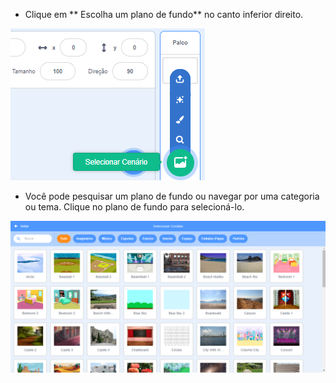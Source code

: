 + Clique em ** Escolha um plano de fundo** no canto inferior direito.

![screenshot](images/stage-choose.png)

+ Você pode pesquisar um plano de fundo ou navegar por uma categoria ou tema. Clique no plano de fundo para selecioná-lo.

![captura de tela](images/backdrop.png)